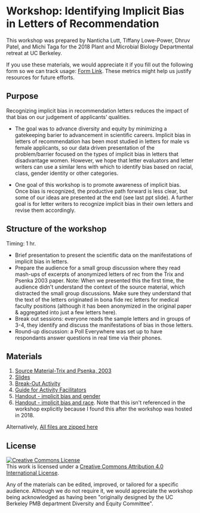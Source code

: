 # Workshop: Identifying Implicit Bias in Letters of Recommendation
This workshop was prepared by Nanticha Lutt, Tiffany Lowe-Power, Dhruv Patel, and Michi Taga for the 2018 Plant and Microbial Biology Departmental retreat at UC Berkeley.  

If you use these materials, we would appreciate it if you fill out the following form so we can track usage: [Form Link](https://forms.gle/vHQSBKMQLexYfQXF7). These metrics might help us justify resources for future efforts.

## Purpose
Recognizing implicit bias in recommendation letters reduces the impact of that bias on our judgement of applicants’ qualities. 

* The goal was to advance diversity and equity by minimizing a gatekeeping barier to advancement in scientific careers.  Implicit bias in letters of recommendation has been most studied in letters for male vs female applicants, so our data driven presentation of the problem/barrier focused on the types of implicit bias in letters that disadvantage women. However, we hope that letter evaluators and letter writers can use a similar lens with which to identify bias based on racial, class, gender identity or other categories. 

* One goal of this workshop is to promote awareness of implicit bias. Once bias is recognized, the productive path forward is less clear, but some of our ideas are presented at the end (see last ppt slide). A further goal is for letter writers to recognize implicit bias in their own letters and revise them accordingly.  

## **Structure of the workshop**
Timing: 1 hr. 
* Brief presentation to present the scientific data on the manifestations of implicit bias in letters. 
* Prepare the audience for a small group discussion where they read mash-ups of excerpts of anonymized letters of rec from the Trix and Psenka 2003 paper.  Note: When we presented this the first time, the audience didn't understand the context of the source material, which distracted the small group discussions. Make sure they understand that the text of the letters originated in bona fide rec letters for medical faculty positions (although it has been anonymized in the original paper & aggregated into just a few letters here).
* Break out sessions: everyone reads the sample letters and in groups of 3-4, they identify and discuss the manifestations of bias in those letters.  
* Round-up discussion: a Poll Everywhere was set up to have respondants answer questions in real time via their phones. 

## Materials
1. [Source Material-Trix and Psenka, 2003](https://github.com/lowepowerlab/workshop_implicit_bias_rec_letters/raw/master/Trix%20Psenka%202003%20-%20Source%20Material.pdf)
1. [Slides](https://github.com/lowepowerlab/workshop_implicit_bias_rec_letters/raw/master/Background%20--%20Implicit%20Bias%20in%20Rec%20Letters.pptx)
1. [Break-Out Activity](https://github.com/lowepowerlab/workshop_implicit_bias_rec_letters/raw/master/Breakout%20Activity%20-%20sample%20letters%20of%20rec.docx)
1. [Guide for Activity Facilitators](https://github.com/lowepowerlab/workshop_implicit_bias_rec_letters/raw/master/Guide%20for%20Breakout%20Activity%20facilitators.docx)
1. [Handout - implicit bias and gender](https://github.com/lowepowerlab/workshop_implicit_bias_rec_letters/raw/master/Handout%20--%20guide%20to%20writing%20a%20letter%20of%20rec.pdf)
1. [Handout - implicit bias and race](https://aaberhe.files.wordpress.com/2019/03/avoiding-racial-bias-in-reference-writing.pdf). Note that this isn't referenced in the workshop explicitly because I found this after the workshop was hosted in 2018. 

Alternatively, [All files are zipped here](https://github.com/lowepowerlab/workshop_implicit_bias_rec_letters/raw/master/bias_workshop.zip)




## License

<a rel="license" href="http://creativecommons.org/licenses/by/4.0/"><img alt="Creative Commons License" style="border-width:0" src="https://i.creativecommons.org/l/by/4.0/88x31.png" /></a><br />This work is licensed under a <a rel="license" href="http://creativecommons.org/licenses/by/4.0/">Creative Commons Attribution 4.0 International License</a>.

Any of the materials can be edited, improved, or tailored for a specific audience. Although we do not require it, we would appreciate the workshop being acknowledged as having been "originally designed by the UC Berkeley PMB department Diversity and Equity Committee".  




